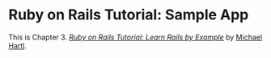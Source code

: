 # Ruby on Rails Tutorial: Sample App

This is Chapter 3.
[*Ruby on Rails Tutorial: Learn Rails by Example*](http://railstutorial.org/)
by [Michael Hartl](http://michaelhartl.com/).